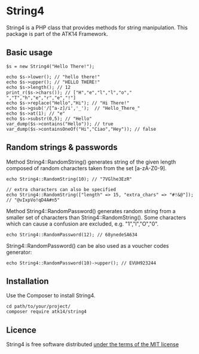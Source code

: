 String4
=======

String4 is a PHP class that provides methods for string manipulation. This package is part of the ATK14 Framework.

Basic usage
-----------

    $s = new String4("Hello There!");

    echo $s->lower(); // "hello there!"
    echo $s->upper(); // "HELLO THERE!"
    echo $s->length(); // 12
    print_r($s->chars()); // ["H","e","l","l","o"," ","T","h","e","r","e","!"]
    echo $s->replace("Hello","Hi"); // "Hi There!"
    echo $s->gsub('/[^a-z]/i','_');  // "Hello_There_"
    echo $s->at(1); // "e"
    echo $s->substr(0,5); // "Hello"
    var_dump($s->contains("Hello")); // true
    var_dump($s->containsOneOf("Hi","Ciao","Hey")); // false

Random strings & passwords
--------------------------

Method String4::RandomString() generates string of the given length composed of random characters taken from the set [a-zA-Z0-9].

    echo String4::RandomString(10); // "7VGlhe3EzR"

    // extra characters can also be specified
    echo String4::RandomString(["length" => 15, "extra_chars" => "#!&@"]); // "@vIxpVo!qD4A#n5"

Method String4::RandomPassword() generates random string from a smaller set of characters than String4::RandomString().
Some characters which can cause a confusion are excluded, e.g. "1","l","O","0".

    echo String4::RandomPassword(12); // 68ynedeSA634

String4::RandomPassword() can be also used as a voucher codes generator:

    echo String4::RandomPassword(10)->upper(); // EVUH923244

Installation
------------

Use the Composer to install String4.

    cd path/to/your/project/
    composer require atk14/string4

Licence
-------

String4 is free software distributed [under the terms of the MIT license](http://www.opensource.org/licenses/mit-license)
